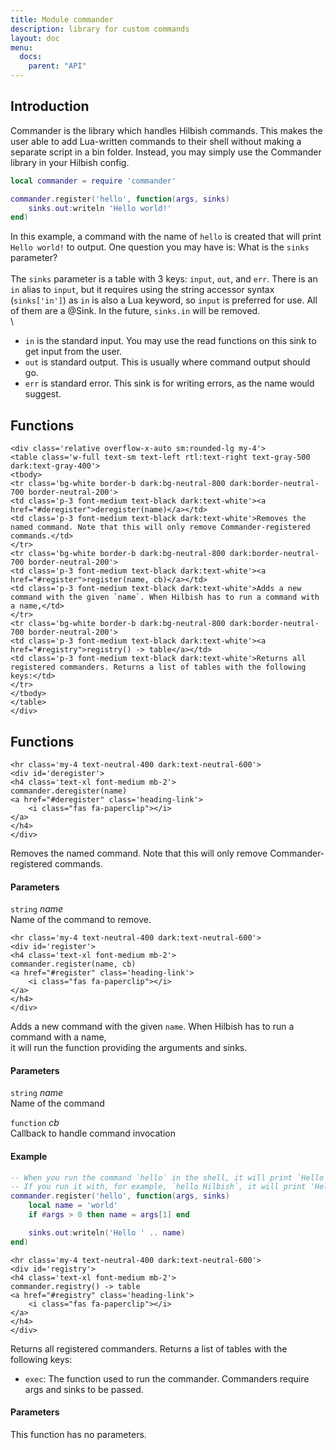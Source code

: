 ```yaml
---
title: Module commander
description: library for custom commands
layout: doc
menu:
  docs:
    parent: "API"
---
```


## Introduction


Commander is the library which handles Hilbish commands. This makes
the user able to add Lua-written commands to their shell without making
a separate script in a bin folder. Instead, you may simply use the Commander
library in your Hilbish config.

```lua
local commander = require 'commander'

commander.register('hello', function(args, sinks)
	sinks.out:writeln 'Hello world!'
end)
```

In this example, a command with the name of `hello` is created
that will print `Hello world!` to output. One question you may
have is: What is the `sinks` parameter?\
 \
The `sinks` parameter is a table with 3 keys: `input`, `out`, and `err`.
There is an `in` alias to `input`, but it requires using the string accessor syntax (`sinks['in']`)
as `in` is also a Lua keyword, so `input` is preferred for use.
All of them are a @Sink.
In the future, `sinks.in` will be removed.\
 \
- `in` is the standard input. You may use the read functions on this sink to get input from the user.
- `out` is standard output. This is usually where command output should go.
- `err` is standard error. This sink is for writing errors, as the name would suggest.

## Functions

``` =html
<div class='relative overflow-x-auto sm:rounded-lg my-4'>
<table class='w-full text-sm text-left rtl:text-right text-gray-500 dark:text-gray-400'>
<tbody>
<tr class='bg-white border-b dark:bg-neutral-800 dark:border-neutral-700 border-neutral-200'>
<td class='p-3 font-medium text-black dark:text-white'><a href="#deregister">deregister(name)</a></td>
<td class='p-3 font-medium text-black dark:text-white'>Removes the named command. Note that this will only remove Commander-registered commands.</td>
</tr>
<tr class='bg-white border-b dark:bg-neutral-800 dark:border-neutral-700 border-neutral-200'>
<td class='p-3 font-medium text-black dark:text-white'><a href="#register">register(name, cb)</a></td>
<td class='p-3 font-medium text-black dark:text-white'>Adds a new command with the given `name`. When Hilbish has to run a command with a name,</td>
</tr>
<tr class='bg-white border-b dark:bg-neutral-800 dark:border-neutral-700 border-neutral-200'>
<td class='p-3 font-medium text-black dark:text-white'><a href="#registry">registry() -> table</a></td>
<td class='p-3 font-medium text-black dark:text-white'>Returns all registered commanders. Returns a list of tables with the following keys:</td>
</tr>
</tbody>
</table>
</div>
```

## Functions

``` =html
<hr class='my-4 text-neutral-400 dark:text-neutral-600'>
<div id='deregister'>
<h4 class='text-xl font-medium mb-2'>
commander.deregister(name)
<a href="#deregister" class='heading-link'>
	<i class="fas fa-paperclip"></i>
</a>
</h4>
</div>

```

Removes the named command. Note that this will only remove Commander-registered commands.  

#### Parameters

`string` _name_  
Name of the command to remove.



``` =html
<hr class='my-4 text-neutral-400 dark:text-neutral-600'>
<div id='register'>
<h4 class='text-xl font-medium mb-2'>
commander.register(name, cb)
<a href="#register" class='heading-link'>
	<i class="fas fa-paperclip"></i>
</a>
</h4>
</div>

```

Adds a new command with the given `name`. When Hilbish has to run a command with a name,  
it will run the function providing the arguments and sinks.  

#### Parameters

`string` _name_  
Name of the command

`function` _cb_  
Callback to handle command invocation

#### Example

```lua
-- When you run the command `hello` in the shell, it will print `Hello world`.
-- If you run it with, for example, `hello Hilbish`, it will print 'Hello Hilbish'
commander.register('hello', function(args, sinks)
	local name = 'world'
	if #args > 0 then name = args[1] end

	sinks.out:writeln('Hello ' .. name)
end)
```


``` =html
<hr class='my-4 text-neutral-400 dark:text-neutral-600'>
<div id='registry'>
<h4 class='text-xl font-medium mb-2'>
commander.registry() -> table
<a href="#registry" class='heading-link'>
	<i class="fas fa-paperclip"></i>
</a>
</h4>
</div>

```

Returns all registered commanders. Returns a list of tables with the following keys:  
- `exec`: The function used to run the commander. Commanders require args and sinks to be passed.  

#### Parameters

This function has no parameters.  


